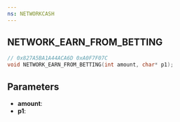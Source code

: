 ```yaml
---
ns: NETWORKCASH
---
```

## NETWORK_EARN_FROM_BETTING

```c
// 0x827A5BA1A44ACA6D 0xA0F7F07C
void NETWORK_EARN_FROM_BETTING(int amount, char* p1);
```


## Parameters
* **amount**: 
* **p1**: 

